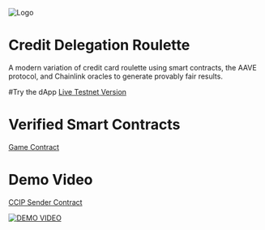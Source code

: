  ![Logo](https://cdroulette.com/images/social-img-fb.png)
# Credit Delegation Roulette
 A modern variation of credit card roulette using smart contracts, the AAVE protocol, and Chainlink oracles to generate provably fair results.

#Try the dApp
[Live Testnet Version](https://cdroulette.com/)

# Verified Smart Contracts

[Game Contract](https://sepolia.etherscan.io/address/0x7a7b0a7fba3d232f7171a492a49f4b478cf9a5db#code)

# Demo Video

[CCIP Sender Contract](https://sepolia.etherscan.io/address/0xFf9627fE89F32997d65C7CB246a70A36fe56beD5#code)

[![DEMO VIDEO](https://cdroulette.com/images/screenshots/youtube-thumbnail.png)](https://youtu.be/T-LcO5dCPQ4)

